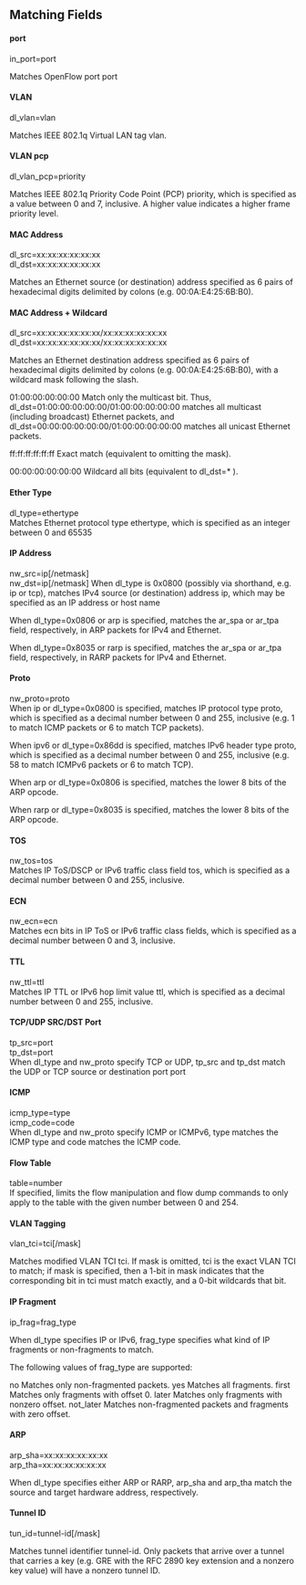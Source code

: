 ## Matching Fields
#### port
in_port=port

Matches OpenFlow port port

#### VLAN
dl_vlan=vlan

Matches IEEE 802.1q Virtual LAN tag vlan.

#### VLAN pcp
dl_vlan_pcp=priority

Matches IEEE 802.1q Priority Code Point (PCP) priority, which is specified as a value between 0 and 7, inclusive. A higher value indicates a higher frame priority level.

#### MAC Address
dl_src=xx:xx:xx:xx:xx:xx  
dl_dst=xx:xx:xx:xx:xx:xx

Matches an Ethernet source (or destination) address specified as 6 pairs of hexadecimal digits delimited by colons (e.g. 00:0A:E4:25:6B:B0).

#### MAC Address + Wildcard
dl_src=xx:xx:xx:xx:xx:xx/xx:xx:xx:xx:xx:xx  
dl_dst=xx:xx:xx:xx:xx:xx/xx:xx:xx:xx:xx:xx

Matches an Ethernet destination address specified as 6 pairs of hexadecimal digits delimited by colons (e.g. 00:0A:E4:25:6B:B0), with a wildcard mask following the slash.

01:00:00:00:00:00 Match only the multicast bit. Thus, dl_dst=01:00:00:00:00:00/01:00:00:00:00:00 matches all multicast (including broadcast) Ethernet packets, and dl_dst=00:00:00:00:00:00/01:00:00:00:00:00 matches all unicast Ethernet packets.

ff:ff:ff:ff:ff:ff Exact match (equivalent to omitting the mask).

00:00:00:00:00:00 Wildcard all bits (equivalent to dl_dst=* ).

#### Ether Type
dl_type=ethertype  
Matches Ethernet protocol type ethertype, which is specified as an integer between 0 and 65535

#### IP Address
nw_src=ip[/netmask]  
nw_dst=ip[/netmask]
When dl_type is 0x0800 (possibly via shorthand, e.g. ip or tcp), matches IPv4 source (or destination) address ip, which may be specified as an IP address or host name

When dl_type=0x0806 or arp is specified, matches the ar_spa or ar_tpa field, respectively, in ARP packets for IPv4 and Ethernet.

When dl_type=0x8035 or rarp is specified, matches the ar_spa or ar_tpa field, respectively, in RARP packets for IPv4 and Ethernet.

#### Proto
nw_proto=proto  
When ip or dl_type=0x0800 is specified, matches IP protocol type proto, which is specified as a decimal number between 0 and 255, inclusive (e.g. 1 to match ICMP packets or 6 to match TCP packets).

When ipv6 or dl_type=0x86dd is specified, matches IPv6 header type proto, which is specified as a decimal number between 0 and 255, inclusive (e.g. 58 to match ICMPv6 packets or 6 to match TCP).

When arp or dl_type=0x0806 is specified, matches the lower 8 bits of the ARP opcode.

When rarp or dl_type=0x8035 is specified, matches the lower 8 bits of the ARP opcode.

#### TOS
nw_tos=tos  
Matches IP ToS/DSCP or IPv6 traffic class field tos, which is specified as a decimal number between 0 and 255, inclusive.

#### ECN
nw_ecn=ecn  
Matches ecn bits in IP ToS or IPv6 traffic class fields, which is specified as a decimal number between 0 and 3, inclusive.

#### TTL
nw_ttl=ttl  
Matches IP TTL or IPv6 hop limit value ttl, which is specified as a decimal number between 0 and 255, inclusive.

#### TCP/UDP SRC/DST Port
tp_src=port  
tp_dst=port  
When dl_type and nw_proto specify TCP or UDP, tp_src and tp_dst match the UDP or TCP source or destination port port

#### ICMP
icmp_type=type  
icmp_code=code  
When dl_type and nw_proto specify ICMP or ICMPv6, type matches the ICMP type and code matches the ICMP code.

#### Flow Table
table=number  
If specified, limits the flow manipulation and flow dump commands to only apply to the table with the given number between 0 and 254.

#### VLAN Tagging
vlan_tci=tci[/mask]

Matches modified VLAN TCI tci. If mask is omitted, tci is the exact VLAN TCI to match; if mask is specified, then a 1-bit in mask indicates that the corresponding bit in tci must match exactly, and a 0-bit wildcards that bit.

#### IP Fragment
ip_frag=frag_type

When dl_type specifies IP or IPv6, frag_type specifies what kind of IP fragments or non-fragments to match.

The following values of frag_type are supported:

no Matches only non-fragmented packets.
yes Matches all fragments.
first Matches only fragments with offset 0.
later Matches only fragments with nonzero offset.
not_later Matches non-fragmented packets and fragments with zero offset.

#### ARP
arp_sha=xx:xx:xx:xx:xx:xx  
arp_tha=xx:xx:xx:xx:xx:xx

When dl_type specifies either ARP or RARP, arp_sha and arp_tha match the source and target hardware address, respectively.

#### Tunnel ID
tun_id=tunnel-id[/mask]

Matches tunnel identifier tunnel-id. Only packets that arrive over a tunnel that carries a key (e.g. GRE with the RFC 2890 key extension and a nonzero key value) will have a nonzero tunnel ID.
